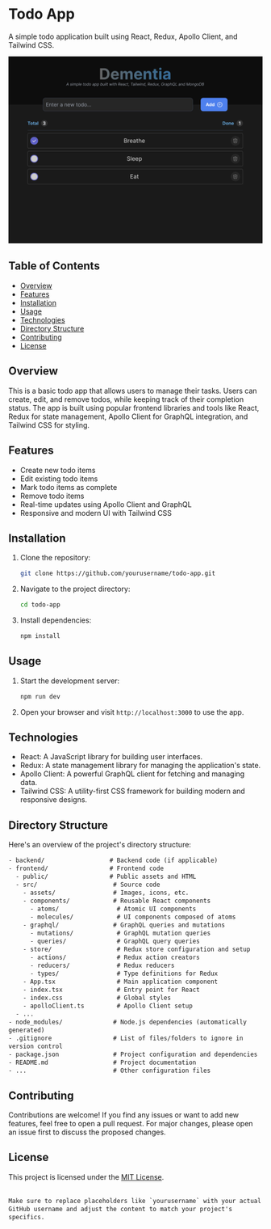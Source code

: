 
# Todo App

A simple todo application built using React, Redux, Apollo Client, and Tailwind CSS.

![Todo App screenshot](./public/todoapp.png)

## Table of Contents

- [Overview](#overview)
- [Features](#features)
- [Installation](#installation)
- [Usage](#usage)
- [Technologies](#technologies)
- [Directory Structure](#directory-structure)
- [Contributing](#contributing)
- [License](#license)

## Overview

This is a basic todo app that allows users to manage their tasks. Users can create, edit, and remove todos, while keeping track of their completion status. The app is built using popular frontend libraries and tools like React, Redux for state management, Apollo Client for GraphQL integration, and Tailwind CSS for styling.

## Features

- Create new todo items
- Edit existing todo items
- Mark todo items as complete
- Remove todo items
- Real-time updates using Apollo Client and GraphQL
- Responsive and modern UI with Tailwind CSS

## Installation

1. Clone the repository:
   ```bash
   git clone https://github.com/yourusername/todo-app.git
   ```

2. Navigate to the project directory:
   ```bash
   cd todo-app
   ```

3. Install dependencies:
   ```bash
   npm install
   ```

## Usage

1. Start the development server:
   ```bash
   npm run dev
   ```

2. Open your browser and visit `http://localhost:3000` to use the app.

## Technologies

- React: A JavaScript library for building user interfaces.
- Redux: A state management library for managing the application's state.
- Apollo Client: A powerful GraphQL client for fetching and managing data.
- Tailwind CSS: A utility-first CSS framework for building modern and responsive designs.

## Directory Structure

Here's an overview of the project's directory structure:

```
- backend/                  # Backend code (if applicable)
- frontend/                 # Frontend code
  - public/                 # Public assets and HTML
  - src/                     # Source code
    - assets/                # Images, icons, etc.
    - components/            # Reusable React components
      - atoms/                # Atomic UI components
      - molecules/            # UI components composed of atoms
    - graphql/               # GraphQL queries and mutations
      - mutations/            # GraphQL mutation queries
      - queries/              # GraphQL query queries
    - store/                  # Redux store configuration and setup
      - actions/              # Redux action creators
      - reducers/             # Redux reducers
      - types/                # Type definitions for Redux
    - App.tsx                 # Main application component
    - index.tsx               # Entry point for React
    - index.css               # Global styles
    - apolloClient.ts         # Apollo Client setup
  - ...
- node_modules/              # Node.js dependencies (automatically generated)
- .gitignore                 # List of files/folders to ignore in version control
- package.json               # Project configuration and dependencies
- README.md                  # Project documentation
- ...                        # Other configuration files
```

## Contributing

Contributions are welcome! If you find any issues or want to add new features, feel free to open a pull request. For major changes, please open an issue first to discuss the proposed changes.

## License

This project is licensed under the [MIT License](LICENSE).
```

Make sure to replace placeholders like `yourusername` with your actual GitHub username and adjust the content to match your project's specifics.